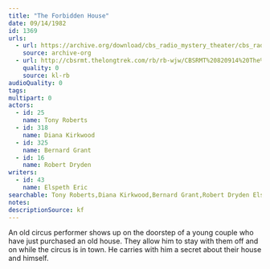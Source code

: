 ```yaml
---
title: "The Forbidden House"
date: 09/14/1982
id: 1369
urls: 
  - url: https://archive.org/download/cbs_radio_mystery_theater/cbs_radio_mystery_theater-1351-1399.zip/cbs_radio_mystery_theater-1351-1399%2Fcbsrmt_1369_the_forbidden_house.mp3
    source: archive-org
  - url: http://cbsrmt.thelongtrek.com/rb/rb-wjw/CBSRMT%20820914%20The%20Forbidden%20House_wjw.mp3
    quality: 0
    source: kl-rb
audioQuality: 0
tags: 
multipart: 0
actors:  
  - id: 25
    name: Tony Roberts  
  - id: 318
    name: Diana Kirkwood  
  - id: 325
    name: Bernard Grant  
  - id: 16
    name: Robert Dryden
writers:  
  - id: 43
    name: Elspeth Eric
searchable: Tony Roberts,Diana Kirkwood,Bernard Grant,Robert Dryden Elspeth Eric
notes: 
descriptionSource: kf
---
```

An old circus performer shows up on the doorstep of a young couple who have just purchased an old house. They allow him to stay with them off and on while the circus is in town. He carries with him a secret about their house and himself.